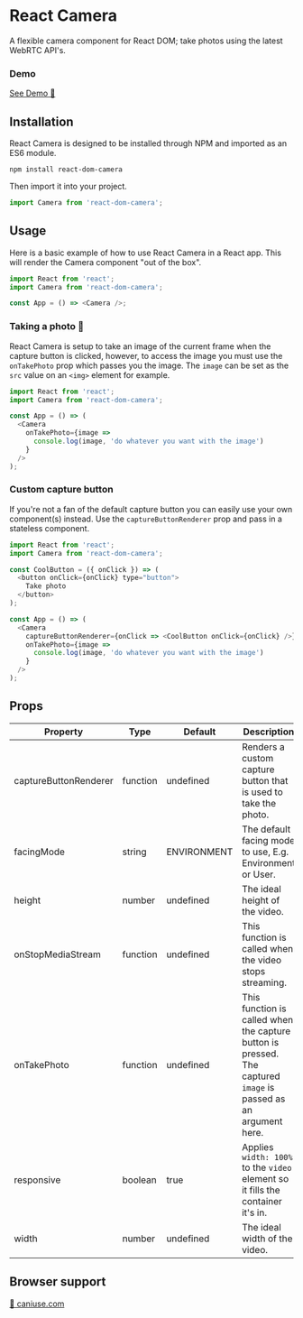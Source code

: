 # React Camera

A flexible camera component for React DOM; take photos using the latest WebRTC API's.

### Demo
[See Demo 📸](https://react-camera.netlify.com)

## Installation

React Camera is designed to be installed through NPM and imported as an ES6 module.

```
npm install react-dom-camera
```

Then import it into your project.

```javascript
import Camera from 'react-dom-camera';
```

## Usage

Here is a basic example of how to use React Camera in a React app. This will render the Camera component "out of the box".

```javascript
import React from 'react';
import Camera from 'react-dom-camera';

const App = () => <Camera />;
```

### Taking a photo 📸

React Camera is setup to take an image of the current frame when the capture button is clicked, however, to access the image you must use the `onTakePhoto` prop which passes you the image. The `image` can be set as the `src` value on an `<img>` element for example.

```javascript
import React from 'react';
import Camera from 'react-dom-camera';

const App = () => (
  <Camera
    onTakePhoto={image =>
      console.log(image, 'do whatever you want with the image')
    }
  />
);
```

### Custom capture button

If you're not a fan of the default capture button you can easily use your own component(s) instead. Use the `captureButtonRenderer` prop and pass in a stateless component.

```javascript
import React from 'react';
import Camera from 'react-dom-camera';

const CoolButton = ({ onClick }) => (
  <button onClick={onClick} type="button">
    Take photo
  </button>
);

const App = () => (
  <Camera
    captureButtonRenderer={onClick => <CoolButton onClick={onClick} />}
    onTakePhoto={image =>
      console.log(image, 'do whatever you want with the image')
    }
  />
);
```

## Props

| Property              | Type     | Default     | Description                                                                                                     |
| --------------------- | -------- | ----------- | --------------------------------------------------------------------------------------------------------------- |
| captureButtonRenderer | function | undefined   | Renders a custom capture button that is used to take the photo.                                                 |
| facingMode            | string   | ENVIRONMENT | The default facing mode to use, E.g. Environment or User.                                                       |
| height                | number   | undefined   | The ideal height of the video.                                                                                  |
| onStopMediaStream     | function | undefined   | This function is called when the video stops streaming.                                                         |
| onTakePhoto           | function | undefined   | This function is called when the capture button is pressed. The captured `image` is passed as an argument here. |
| responsive            | boolean  | true        | Applies `width: 100%` to the `video` element so it fills the container it's in.                                 |
| width                 | number   | undefined   | The ideal width of the video.                                                                                   |

## Browser support

[🔗 caniuse.com](https://caniuse.com/#feat=stream)
